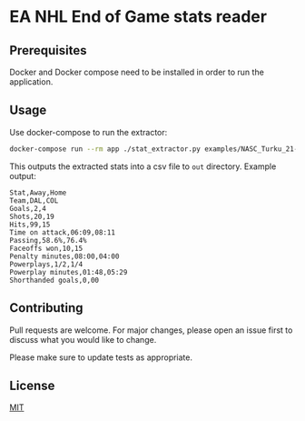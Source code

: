 # EA NHL End of Game stats reader

## Prerequisites

Docker and Docker compose need to be installed in order to run the application.


## Usage

Use docker-compose to run the extractor:

```bash
docker-compose run --rm app ./stat_extractor.py examples/NASC_Turku_21-4_screenshot.png
```

This outputs the extracted stats into a csv file to `out` directory. Example output:

```csv
Stat,Away,Home
Team,DAL,COL
Goals,2,4
Shots,20,19
Hits,99,15
Time on attack,06:09,08:11
Passing,58.6%,76.4%
Faceoffs won,10,15
Penalty minutes,08:00,04:00
Powerplays,1/2,1/4
Powerplay minutes,01:48,05:29
Shorthanded goals,0,00
```

## Contributing
Pull requests are welcome. For major changes, please open an issue first to discuss what you would like to change.

Please make sure to update tests as appropriate.

## License
[MIT](https://choosealicense.com/licenses/mit/)

